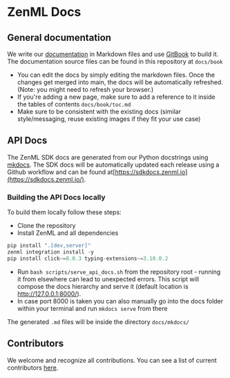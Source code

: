 # ZenML Docs

## General documentation

We write our [documentation](https://docs.zenml.io/) in Markdown files and use [GitBook](https://www.gitbook.com/) to build it.
The documentation source files can be found in this repository at `docs/book`

* You can edit the docs by simply editing the markdown files. Once the changes
  get merged into main, the docs will be automatically refreshed. (Note: you
  might need to refresh your browser.)
* If you're adding a new page, make sure to add a reference to it inside the tables of contents `docs/book/toc.md`
* Make sure to be consistent with the existing docs (similar style/messaging, reuse existing images if they fit your use case)

## API Docs

The ZenML SDK docs are generated from our Python docstrings using [mkdocs](https://www.mkdocs.org/). 
The SDK docs will be automatically updated each release using a Github workflow and can be found 
at[https://sdkdocs.zenml.io](https://sdkdocs.zenml.io/).

### Building the API Docs locally

To build them locally follow these steps:

* Clone the repository
* Install ZenML and all dependencies
```python
pip install ".[dev,server]"
zenml integration install -y
pip install click~=8.0.3 typing-extensions~=3.10.0.2
```
* Run `bash scripts/serve_api_docs.sh` from the repository root - 
running it from elsewhere can lead to unexpected errors. This script will compose the docs hierarchy
and serve it (default location is http://127.0.0.1:8000/).
* In case port 8000 is taken you can also manually go into the docs folder within your terminal and
run `mkdocs serve` from there

The generated `.md` files will be inside the directory `docs/mkdocs/`

## Contributors

We welcome and recognize all contributions. You can see a list of current contributors [here](https://github.com/zenml-io/zenml/graphs/contributors).
